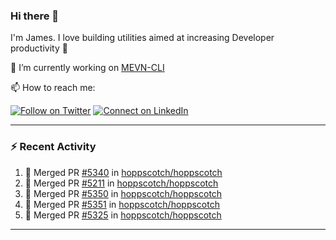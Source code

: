 ### Hi there 👋

I'm James. I love building utilities aimed at increasing Developer productivity :raised_hands: 

🔭 I’m currently working on [MEVN-CLI](https://github.com/madlabsinc/mevn-cli)

📫 How to reach me:

[![Follow on Twitter](https://img.shields.io/badge/--twitter?label=Twitter&logo=Twitter&style=social)](https://twitter.com/james_madhacks) [![Connect on LinkedIn](https://img.shields.io/badge/--linkedin?label=LinkedIn&logo=LinkedIn&style=social)](https://www.linkedin.com/in/jamesgeorge007)

---

### :zap: Recent Activity

<!--START_SECTION:activity-->
1. 🎉 Merged PR [#5340](https://github.com/hoppscotch/hoppscotch/pull/5340) in [hoppscotch/hoppscotch](https://github.com/hoppscotch/hoppscotch)
2. 🎉 Merged PR [#5211](https://github.com/hoppscotch/hoppscotch/pull/5211) in [hoppscotch/hoppscotch](https://github.com/hoppscotch/hoppscotch)
3. 🎉 Merged PR [#5350](https://github.com/hoppscotch/hoppscotch/pull/5350) in [hoppscotch/hoppscotch](https://github.com/hoppscotch/hoppscotch)
4. 🎉 Merged PR [#5351](https://github.com/hoppscotch/hoppscotch/pull/5351) in [hoppscotch/hoppscotch](https://github.com/hoppscotch/hoppscotch)
5. 🎉 Merged PR [#5325](https://github.com/hoppscotch/hoppscotch/pull/5325) in [hoppscotch/hoppscotch](https://github.com/hoppscotch/hoppscotch)
<!--END_SECTION:activity-->

---

<!--
**jamesgeorge007/jamesgeorge007** is a ✨ _special_ ✨ repository because its `README.md` (this file) appears on your GitHub profile.

Here are some ideas to get you started:

- 🌱 I’m currently learning ...
- 👯 I’m looking to collaborate on ...
- 🤔 I’m looking for help with ...
- 💬 Ask me about ...
- 😄 Pronouns: ...
- ⚡ Fun fact: ...
-->

